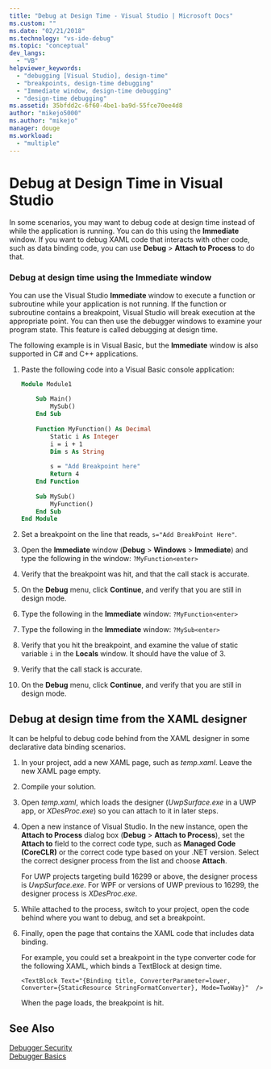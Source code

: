 ```yaml
---
title: "Debug at Design Time - Visual Studio | Microsoft Docs"
ms.custom: ""
ms.date: "02/21/2018"
ms.technology: "vs-ide-debug"
ms.topic: "conceptual"
dev_langs: 
  - "VB"
helpviewer_keywords: 
  - "debugging [Visual Studio], design-time"
  - "breakpoints, design-time debugging"
  - "Immediate window, design-time debugging"
  - "design-time debugging"
ms.assetid: 35bfdd2c-6f60-4be1-ba9d-55fce70ee4d8
author: "mikejo5000"
ms.author: "mikejo"
manager: douge
ms.workload: 
  - "multiple"
---
```

# Debug at Design Time in Visual Studio

In some scenarios, you may want to debug code at design time instead of while the application is running. You can do this using the **Immediate** window. If you want to debug XAML code that interacts with other code, such as data binding code, you can use **Debug** > **Attach to Process** to do that.
  
### Debug at design time using the Immediate window  

You can use the Visual Studio **Immediate** window to execute a function or subroutine while your application is not running. If the function or subroutine contains a breakpoint, Visual Studio will break execution at the appropriate point. You can then use the debugger windows to examine your program state. This feature is called debugging at design time.  

The following example is in Visual Basic, but the **Immediate** window is also supported in C# and C++ applications.
  
1.  Paste the following code into a Visual Basic console application:  
  
    ```vb  
    Module Module1  
  
        Sub Main()  
            MySub()  
        End Sub  
  
        Function MyFunction() As Decimal  
            Static i As Integer  
            i = i + 1  
            Dim s As String  
  
            s = "Add Breakpoint here"  
            Return 4  
        End Function  
  
        Sub MySub()  
            MyFunction()  
        End Sub  
    End Module  
    ```  
  
2.  Set a breakpoint on the line that reads, `s="Add BreakPoint Here"`.  
  
3.  Open the **Immediate** window (**Debug** > **Windows** > **Immediate**) and type the following in the window: `?MyFunction<enter>`  
  
4.  Verify that the breakpoint was hit, and that the call stack is accurate.  
  
5.  On the **Debug** menu, click **Continue**, and verify that you are still in design mode.  
  
6.  Type the following in the **Immediate** window: `?MyFunction<enter>`  
  
7.  Type the following in the **Immediate** window: `?MySub<enter>`  
  
8.  Verify that you hit the breakpoint, and examine the value of static variable `i` in the **Locals** window. It should have the value of 3.  
  
9. Verify that the call stack is accurate.  
  
10. On the **Debug** menu, click **Continue**, and verify that you are still in design mode.  

## Debug at design time from the XAML designer

It can be helpful to debug code behind from the XAML designer in some declarative data binding scenarios.

1. In your project, add a new XAML page, such as *temp.xaml*. Leave the new XAML page empty. 

1. Compile your solution.

1. Open *temp.xaml*, which loads the designer (*UwpSurface.exe* in a UWP app, or *XDesProc.exe*) so you can attach to it in later steps. 

1. Open a new instance of Visual Studio. In the new instance, open the **Attach to Process** dialog box (**Debug** > **Attach to Process**), set the **Attach to** field to the correct code type, such as **Managed Code (CoreCLR)** or the correct code type based on your .NET version. Select the correct designer process from the list and choose **Attach**.

    For UWP projects targeting build 16299 or above, the designer process is *UwpSurface.exe*. For WPF or versions of UWP previous to 16299, the designer process is *XDesProc.exe*.

1. While attached to the process, switch to your project, open the code behind where you want to debug, and set a breakpoint.

1. Finally, open the page that contains the XAML code that includes data binding.

    For example, you could set a breakpoint in the type converter code for the following XAML, which binds a TextBlock at design time.

    ```xaml
    <TextBlock Text="{Binding title, ConverterParameter=lower, Converter={StaticResource StringFormatConverter}, Mode=TwoWay}"  />
    ```
   When the page loads, the breakpoint is hit.
  
## See Also  
 [Debugger Security](../debugger/debugger-security.md)   
 [Debugger Basics](../debugger/debugger-basics.md)

